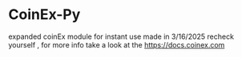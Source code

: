 # CoinEx-Py
expanded coinEx module for instant use made in 3/16/2025
recheck yourself , for more info take a look at the https://docs.coinex.com

